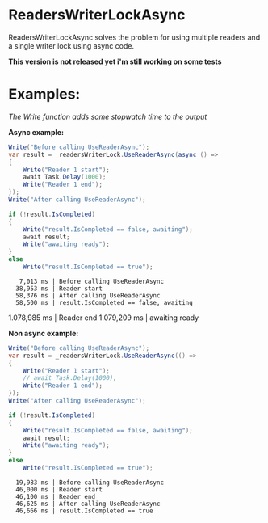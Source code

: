 # ReadersWriterLockAsync
ReadersWriterLockAsync solves the problem for using multiple readers and a single writer lock using async code.

**This version is not released yet i'm still working on some tests**

# Examples:

*The Write function adds some stopwatch time to the output*

**Async example:**

```csharp
Write("Before calling UseReaderAsync");
var result = _readersWriterLock.UseReaderAsync(async () =>
{
    Write("Reader 1 start");
    await Task.Delay(1000);
    Write("Reader 1 end");
});
Write("After calling UseReaderAsync");

if (!result.IsCompleted)
{
    Write("result.IsCompleted == false, awaiting");
    await result;
    Write("awaiting ready");
}
else
    Write("result.IsCompleted == true");
```

       7,013 ms | Before calling UseReaderAsync
      38,953 ms | Reader start
      58,376 ms | After calling UseReaderAsync
      58,500 ms | result.IsCompleted == false, awaiting
   1.078,985 ms | Reader end
   1.079,209 ms | awaiting ready
 
 
**Non async example:**

```csharp
Write("Before calling UseReaderAsync");
var result = _readersWriterLock.UseReaderAsync(() =>
{
    Write("Reader 1 start");
    // await Task.Delay(1000);
    Write("Reader 1 end");
});
Write("After calling UseReaderAsync");

if (!result.IsCompleted)
{
    Write("result.IsCompleted == false, awaiting");
    await result;
    Write("awaiting ready");
}
else
    Write("result.IsCompleted == true");
```

      19,983 ms | Before calling UseReaderAsync
      46,000 ms | Reader start
      46,100 ms | Reader end
      46,625 ms | After calling UseReaderAsync
      46,666 ms | result.IsCompleted == true
